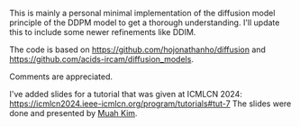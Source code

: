 This is mainly a personal minimal implementation of the diffusion model principle of the DDPM model to get a thorough understanding.
I'll update this to include some newer refinements like DDIM.

The code is based on https://github.com/hojonathanho/diffusion and https://github.com/acids-ircam/diffusion_models.

Comments are appreciated.

I've added slides for a tutorial that was given at ICMLCN 2024: https://icmlcn2024.ieee-icmlcn.org/program/tutorials#tut-7
The slides were done and presented by [Muah Kim](https://github.com/muahkim).
